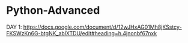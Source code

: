 # Python-Advanced 
DAY 1: https://docs.google.com/document/d/12wJHxAG01Mh8jKSstcy-FKSWzKn6G-btgNK_ablXTDU/edit#heading=h.4jnonbf67nxk
